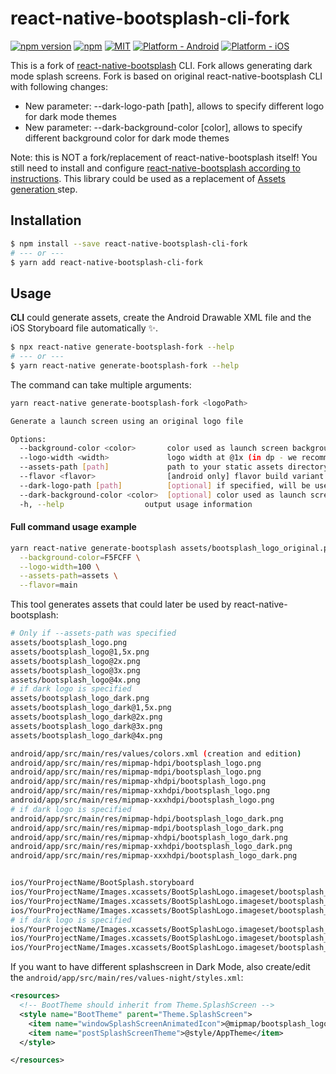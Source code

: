 # react-native-bootsplash-cli-fork

[![npm version](https://badge.fury.io/js/react-native-bootsplash-cli-fork.svg)](https://www.npmjs.org/package/react-native-bootsplash-cli-fork)
[![npm](https://img.shields.io/npm/dt/react-native-bootsplash-cli-fork.svg)](https://www.npmjs.org/package/react-native-bootsplash-cli-fork)
[![MIT](https://img.shields.io/dub/l/vibe-d.svg)](https://opensource.org/licenses/MIT)
[![Platform - Android](https://img.shields.io/badge/platform-Android-3ddc84.svg?style=flat&logo=android)](https://www.android.com)
[![Platform - iOS](https://img.shields.io/badge/platform-iOS-000.svg?style=flat&logo=apple)](https://developer.apple.com/ios)

This is a fork of [react-native-bootsplash](https://github.com/zoontek/react-native-bootsplash) CLI.
Fork allows generating dark mode splash screens.
Fork is based on original react-native-bootsplash CLI with following changes:
- New parameter: --dark-logo-path [path], allows to specify different logo for dark mode themes 
- New parameter: --dark-background-color [color], allows to specify different background color for dark mode themes 

Note: this is NOT a fork/replacement of react-native-bootsplash itself! You still need to install and configure [react-native-bootsplash according to instructions](https://github.com/zoontek/react-native-bootsplash#ios-1).
This library could be used as a replacement of [Assets generation
](https://github.com/zoontek/react-native-bootsplash#assets-generation) step.

## Installation

```bash
$ npm install --save react-native-bootsplash-cli-fork
# --- or ---
$ yarn add react-native-bootsplash-cli-fork
```

## Usage

**CLI** could generate assets, create the Android Drawable XML file and the iOS Storyboard file automatically ✨.

```bash
$ npx react-native generate-bootsplash-fork --help
# --- or ---
$ yarn react-native generate-bootsplash-fork --help
```

The command can take multiple arguments:

```bash
yarn react-native generate-bootsplash-fork <logoPath>

Generate a launch screen using an original logo file

Options:
  --background-color <color>       color used as launch screen background (in hexadecimal format) (default: "#fff")
  --logo-width <width>             logo width at @1x (in dp - we recommend approximately ~100) (default: 100)
  --assets-path [path]             path to your static assets directory (useful to require the logo file in JS)
  --flavor <flavor>                [android only] flavor build variant (outputs in an android resource directory other than "main")
  --dark-logo-path [path]          [optional] if specified, will be used for splashscreen that is shown when phone is in dark mode
  --dark-background-color <color>  [optional] color used as launch screen background when phone is in dark mode (in hexadecimal format) (default: "#000"). Only used if --dark-logo-path is set!
  -h, --help                  output usage information
```

#### Full command usage example

```bash
yarn react-native generate-bootsplash assets/bootsplash_logo_original.png \
  --background-color=F5FCFF \
  --logo-width=100 \
  --assets-path=assets \
  --flavor=main
```

This tool generates assets that could later be used by react-native-bootsplash:
```bash
# Only if --assets-path was specified
assets/bootsplash_logo.png
assets/bootsplash_logo@1,5x.png
assets/bootsplash_logo@2x.png
assets/bootsplash_logo@3x.png
assets/bootsplash_logo@4x.png
# if dark logo is specified
assets/bootsplash_logo_dark.png
assets/bootsplash_logo_dark@1,5x.png
assets/bootsplash_logo_dark@2x.png
assets/bootsplash_logo_dark@3x.png
assets/bootsplash_logo_dark@4x.png

android/app/src/main/res/values/colors.xml (creation and edition)
android/app/src/main/res/mipmap-hdpi/bootsplash_logo.png
android/app/src/main/res/mipmap-mdpi/bootsplash_logo.png
android/app/src/main/res/mipmap-xhdpi/bootsplash_logo.png
android/app/src/main/res/mipmap-xxhdpi/bootsplash_logo.png
android/app/src/main/res/mipmap-xxxhdpi/bootsplash_logo.png
# if dark logo is specified
android/app/src/main/res/mipmap-hdpi/bootsplash_logo_dark.png
android/app/src/main/res/mipmap-mdpi/bootsplash_logo_dark.png
android/app/src/main/res/mipmap-xhdpi/bootsplash_logo_dark.png
android/app/src/main/res/mipmap-xxhdpi/bootsplash_logo_dark.png
android/app/src/main/res/mipmap-xxxhdpi/bootsplash_logo_dark.png


ios/YourProjectName/BootSplash.storyboard
ios/YourProjectName/Images.xcassets/BootSplashLogo.imageset/bootsplash_logo.png
ios/YourProjectName/Images.xcassets/BootSplashLogo.imageset/bootsplash_logo@2x.png
ios/YourProjectName/Images.xcassets/BootSplashLogo.imageset/bootsplash_logo@3x.png
# if dark logo is specified
ios/YourProjectName/Images.xcassets/BootSplashLogo.imageset/bootsplash_logo_dark.png
ios/YourProjectName/Images.xcassets/BootSplashLogo.imageset/bootsplash_logo_dark@2x.png
ios/YourProjectName/Images.xcassets/BootSplashLogo.imageset/bootsplash_logo_dark@3x.png
```

If you want to have different splashscreen in Dark Mode, also create/edit the `android/app/src/main/res/values-night/styles.xml`:

```xml
<resources>
  <!-- BootTheme should inherit from Theme.SplashScreen -->
  <style name="BootTheme" parent="Theme.SplashScreen">
    <item name="windowSplashScreenAnimatedIcon">@mipmap/bootsplash_logo_dark</item>
    <item name="postSplashScreenTheme">@style/AppTheme</item>
  </style>

</resources>
```
